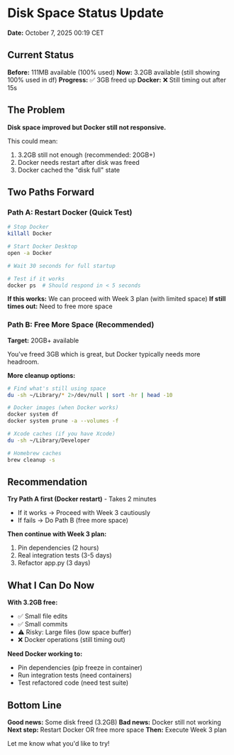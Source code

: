 # Disk Space Status Update

**Date:** October 7, 2025 00:19 CET

## Current Status

**Before:** 111MB available (100% used)
**Now:** 3.2GB available (still showing 100% used in df)
**Progress:** ✅ 3GB freed up
**Docker:** ❌ Still timing out after 15s

## The Problem

**Disk space improved but Docker still not responsive.**

This could mean:
1. 3.2GB still not enough (recommended: 20GB+)
2. Docker needs restart after disk was freed
3. Docker cached the "disk full" state

## Two Paths Forward

### Path A: Restart Docker (Quick Test)

```bash
# Stop Docker
killall Docker

# Start Docker Desktop
open -a Docker

# Wait 30 seconds for full startup

# Test if it works
docker ps  # Should respond in < 5 seconds
```

**If this works:** We can proceed with Week 3 plan (with limited space)
**If still times out:** Need to free more space

### Path B: Free More Space (Recommended)

**Target:** 20GB+ available

You've freed 3GB which is great, but Docker typically needs more headroom.

**More cleanup options:**
```bash
# Find what's still using space
du -sh ~/Library/* 2>/dev/null | sort -hr | head -10

# Docker images (when Docker works)
docker system df
docker system prune -a --volumes -f

# Xcode caches (if you have Xcode)
du -sh ~/Library/Developer

# Homebrew caches
brew cleanup -s
```

## Recommendation

**Try Path A first (Docker restart)** - Takes 2 minutes
- If it works → Proceed with Week 3 cautiously
- If fails → Do Path B (free more space)

**Then continue with Week 3 plan:**
1. Pin dependencies (2 hours)
2. Real integration tests (3-5 days)
3. Refactor app.py (3 days)

## What I Can Do Now

**With 3.2GB free:**
- ✅ Small file edits
- ✅ Small commits
- ⚠️ Risky: Large files (low space buffer)
- ❌ Docker operations (still timing out)

**Need Docker working to:**
- Pin dependencies (pip freeze in container)
- Run integration tests (need containers)
- Test refactored code (need test suite)

## Bottom Line

**Good news:** Some disk freed (3.2GB)
**Bad news:** Docker still not working
**Next step:** Restart Docker OR free more space
**Then:** Execute Week 3 plan

Let me know what you'd like to try!
